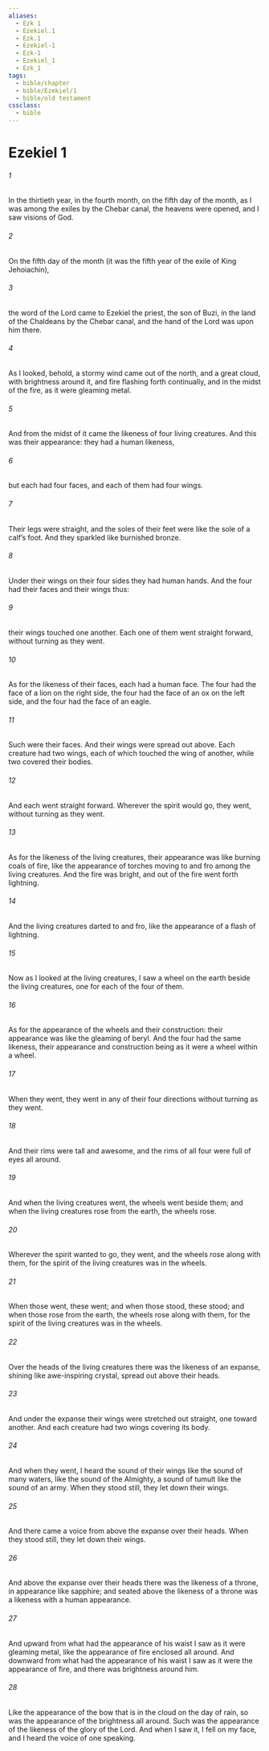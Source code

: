 ```yaml
---
aliases:
  - Ezk 1
  - Ezekiel.1
  - Ezk.1
  - Ezekiel-1
  - Ezk-1
  - Ezekiel_1
  - Ezk_1
tags:
  - bible/chapter
  - bible/Ezekiel/1
  - bible/old testament
cssclass:
  - bible
---
```


# Ezekiel 1

###### 1
In the thirtieth year, in the fourth month, on the fifth day of the month, as I was among the exiles by the Chebar canal, the heavens were opened, and I saw visions of God.
###### 2
On the fifth day of the month (it was the fifth year of the exile of King Jehoiachin),
###### 3
the word of the Lord came to Ezekiel the priest, the son of Buzi, in the land of the Chaldeans by the Chebar canal, and the hand of the Lord was upon him there.
###### 4
As I looked, behold, a stormy wind came out of the north, and a great cloud, with brightness around it, and fire flashing forth continually, and in the midst of the fire, as it were gleaming metal.
###### 5
And from the midst of it came the likeness of four living creatures. And this was their appearance: they had a human likeness,
###### 6
but each had four faces, and each of them had four wings.
###### 7
Their legs were straight, and the soles of their feet were like the sole of a calf’s foot. And they sparkled like burnished bronze.
###### 8
Under their wings on their four sides they had human hands. And the four had their faces and their wings thus:
###### 9
their wings touched one another. Each one of them went straight forward, without turning as they went.
###### 10
As for the likeness of their faces, each had a human face. The four had the face of a lion on the right side, the four had the face of an ox on the left side, and the four had the face of an eagle.
###### 11
Such were their faces. And their wings were spread out above. Each creature had two wings, each of which touched the wing of another, while two covered their bodies.
###### 12
And each went straight forward. Wherever the spirit would go, they went, without turning as they went.
###### 13
As for the likeness of the living creatures, their appearance was like burning coals of fire, like the appearance of torches moving to and fro among the living creatures. And the fire was bright, and out of the fire went forth lightning.
###### 14
And the living creatures darted to and fro, like the appearance of a flash of lightning.
###### 15
Now as I looked at the living creatures, I saw a wheel on the earth beside the living creatures, one for each of the four of them.
###### 16
As for the appearance of the wheels and their construction: their appearance was like the gleaming of beryl. And the four had the same likeness, their appearance and construction being as it were a wheel within a wheel.
###### 17
When they went, they went in any of their four directions without turning as they went.
###### 18
And their rims were tall and awesome, and the rims of all four were full of eyes all around.
###### 19
And when the living creatures went, the wheels went beside them; and when the living creatures rose from the earth, the wheels rose.
###### 20
Wherever the spirit wanted to go, they went, and the wheels rose along with them, for the spirit of the living creatures was in the wheels.
###### 21
When those went, these went; and when those stood, these stood; and when those rose from the earth, the wheels rose along with them, for the spirit of the living creatures was in the wheels.
###### 22
Over the heads of the living creatures there was the likeness of an expanse, shining like awe-inspiring crystal, spread out above their heads.
###### 23
And under the expanse their wings were stretched out straight, one toward another. And each creature had two wings covering its body.
###### 24
And when they went, I heard the sound of their wings like the sound of many waters, like the sound of the Almighty, a sound of tumult like the sound of an army. When they stood still, they let down their wings.
###### 25
And there came a voice from above the expanse over their heads. When they stood still, they let down their wings.
###### 26
And above the expanse over their heads there was the likeness of a throne, in appearance like sapphire; and seated above the likeness of a throne was a likeness with a human appearance.
###### 27
And upward from what had the appearance of his waist I saw as it were gleaming metal, like the appearance of fire enclosed all around. And downward from what had the appearance of his waist I saw as it were the appearance of fire, and there was brightness around him.
###### 28
Like the appearance of the bow that is in the cloud on the day of rain, so was the appearance of the brightness all around. Such was the appearance of the likeness of the glory of the Lord. And when I saw it, I fell on my face, and I heard the voice of one speaking.


